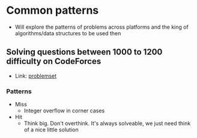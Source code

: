 # Common patterns
- Will explore the patterns of problems across platforms and the king of algorithms/data structures to be used then

## Solving questions between 1000 to 1200 difficulty on CodeForces
- Link: [problemset](https://codeforces.com/problemset?order=BY_RATING_ASC&tags=1000-1200)

### Patterns
- Miss
    - Integer overflow in corner cases
- Hit
    - Think big. Don't overthink. It's always solveable, we just need think of a nice little solution
